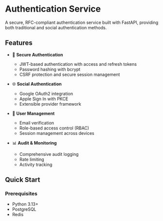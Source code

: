 # Authentication Service

A secure, RFC-compliant authentication service built with FastAPI, providing both traditional and social authentication methods.

## Features

- 🔐 **Secure Authentication**
  - JWT-based authentication with access and refresh tokens
  - Password hashing with bcrypt
  - CSRF protection and secure session management

- 🌐 **Social Authentication**
  - Google OAuth2 integration
  - Apple Sign In with PKCE
  - Extensible provider framework

- 👥 **User Management**
  - Email verification
  - Role-based access control (RBAC)
  - Session management across devices

- 📊 **Audit & Monitoring**
  - Comprehensive audit logging
  - Rate limiting
  - Activity tracking

## Quick Start

### Prerequisites

- Python 3.13+
- PostgreSQL
- Redis